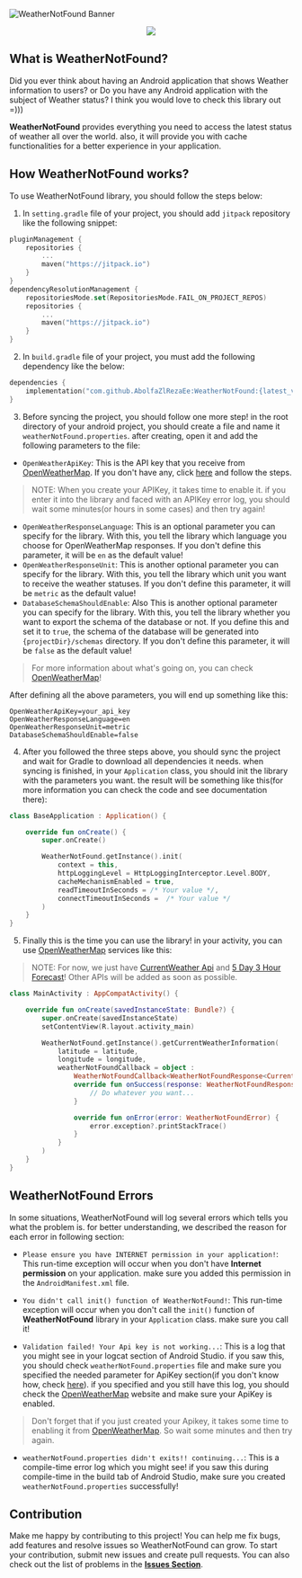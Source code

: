 ![WeatherNotFound Banner](https://github.com/AbolfaZlRezaEe/WeatherNotFound/assets/73066290/52b6d69c-633d-4507-9039-72c956b468bf)

<p align="center">
<img src="https://jitpack.io/v/AbolfaZlRezaEe/WeatherNotFound.svg" >
</p>

## What is WeatherNotFound?

Did you ever think about having an Android application that shows Weather information to users? or Do you have any Android application with the subject of Weather status? I think you would love to check this library out =)))

**WeatherNotFound** provides everything you need to access the latest status of weather all over the world. also, it will provide you with cache functionalities for a better experience in your application.

## How WeatherNotFound works?

To use WeatherNotFound library, you should follow the steps below:

1. In `setting.gradle` file of your project, you should add `jitpack` repository like the following snippet:

```kotlin
pluginManagement {
    repositories {
        ...
        maven("https://jitpack.io")
    }
}
dependencyResolutionManagement {
    repositoriesMode.set(RepositoriesMode.FAIL_ON_PROJECT_REPOS)
    repositories {
        ...
        maven("https://jitpack.io")
    }
}
```

2. In `build.gradle` file of your project, you must add the following dependency like the below:

```kotlin
dependencies {
    implementation("com.github.AbolfaZlRezaEe:WeatherNotFound:{latest_version}")
}
```

3. Before syncing the project, you should follow one more step! in the root directory of your android project, you should create a file and name it `weatherNotFound.properties`. after creating, open it and add the following parameters to the file:

- `OpenWeatherApiKey`: This is the API key that you receive from [OpenWeatherMap](https://openweathermap.org/). If you don't have any, click [here](https://home.openweathermap.org/users/sign_up) and follow the steps.

> NOTE: When you create your APIKey, it takes time to enable it. if you enter it into the library and faced with an APIKey error log, you should wait some minutes(or hours in some cases) and then try again!

- `OpenWeatherResponseLanguage`: This is an optional parameter you can specify for the library. With this, you tell the library which language you choose for OpenWeatherMap responses. If you don't define this parameter, it will be `en` as the default value!
- `OpenWeatherResponseUnit`: This is another optional parameter you can specify for the library. With this, you tell the library which unit you want to receive the weather statuses. If you don't define this parameter, it will be `metric` as the default value!
- `DatabaseSchemaShouldEnable`: Also This is another optional parameter you can specify for the library. With this, you tell the library whether you want to export the schema of the database or not. If you define this and set it to `true`, the schema of the database will be generated into `{projectDir}/schemas` directory. If you don't define this parameter, it will be `false` as the default value!

> For more information about what's going on, you can check [OpenWeatherMap](https://openweathermap.org/)!

After defining all the above parameters, you will end up something like this:

```properties
OpenWeatherApiKey=your_api_key
OpenWeatherResponseLanguage=en
OpenWeatherResponseUnit=metric
DatabaseSchemaShouldEnable=false
```

4. After you followed the three steps above, you should sync the project and wait for Gradle to download all dependencies it needs. when syncing is finished, in your `Application` class, you should init the library with the parameters you want. the result will be something like this(for more information you can check the code and see documentation there): 

```kotlin
class BaseApplication : Application() {

    override fun onCreate() {
        super.onCreate()

        WeatherNotFound.getInstance().init(
            context = this,
            httpLoggingLevel = HttpLoggingInterceptor.Level.BODY,
            cacheMechanismEnabled = true,
            readTimeoutInSeconds = /* Your value */,
            connectTimeoutInSeconds =  /* Your value */
        )
    }
}
```

5. Finally this is the time you can use the library! in your activity, you can use [OpenWeatherMap](https://openweathermap.org/) services like this:

> NOTE: For now, we just have [CurrentWeather Api](https://openweathermap.org/current) and [5 Day 3 Hour Forecast](https://openweathermap.org/forecast5)! Other APIs will be added as soon as possible.

```kotlin
class MainActivity : AppCompatActivity() {

    override fun onCreate(savedInstanceState: Bundle?) {
        super.onCreate(savedInstanceState)
        setContentView(R.layout.activity_main)

        WeatherNotFound.getInstance().getCurrentWeatherInformation(
            latitude = latitude,
            longitude = longitude,
            weatherNotFoundCallback = object :
                WeatherNotFoundCallback<WeatherNotFoundResponse<CurrentWeatherModel>, WeatherNotFoundError> {
                override fun onSuccess(response: WeatherNotFoundResponse<CurrentWeatherModel>) {
                    // Do whatever you want...
                }

                override fun onError(error: WeatherNotFoundError) {
                    error.exception?.printStackTrace()
                }
            }
        )
    }
}
```

## WeatherNotFound Errors

In some situations, WeatherNotFound will log several errors which tells you what the problem is. for better understanding, we described the reason for each error in following section:

- `Please ensure you have INTERNET permission in your application!`: This run-time exception will occur when you don't have **Internet permission** on your application. make sure you added this permission in the `AndroidManifest.xml` file.

- `You didn't call init() function of WeatherNotFound!`: This run-time exception will occur when you don't call the `init()` function of **WeatherNotFound** library in your `Application` class. make sure you call it!

- `Validation failed! Your Api key is not working...`: This is a log that you might see in your logcat section of Android Studio. if you saw this, you should check `weatherNotFound.properties` file and make sure you specified the needed parameter for ApiKey section(if you don't know how, check [here](https://github.com/AbolfaZlRezaEe/WeatherNotFound/tree/develop#how-weathernotfound-works)). if you specified and you still have this log, you should check the [OpenWeatherMap](https://openweathermap.org/) website and make sure your ApiKey is enabled.

> Don't forget that if you just created your Apikey, it takes some time to enabling it from [OpenWeatherMap](https://openweathermap.org/). So wait some minutes and then try again.

- `weatherNotFound.properties didn't exits!! continuing...`: This is a compile-time error log which you might see! if you saw this during compile-time in the build tab of Android Studio, make sure you created `weatherNotFound.properties` successfully!

## Contribution
Make me happy by contributing to this project! You can help me fix bugs, add features and resolve issues so WeatherNotFound can grow.
To start your contribution, submit new issues and create pull requests. You can also check out the list of problems in the **[Issues Section](https://github.com/AbolfaZlRezaEe/WeatherNotFound/issues)**.
